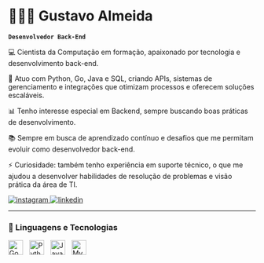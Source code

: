 # 👨🏻‍💻 Gustavo Almeida

**`Desenvolvedor Back-End`**

💻 Cientista da Computação em formação, apaixonado por tecnologia e desenvolvimento back-end.

🚀 Atuo com Python, Go, Java e SQL, criando APIs, sistemas de gerenciamento e integrações que otimizam processos e oferecem soluções escaláveis.

📊 Tenho interesse especial em Backend, sempre buscando boas práticas de desenvolvimento.

📚 Sempre em busca de aprendizado contínuo e desafios que me permitam evoluir como desenvolvedor back-end.

⚡ Curiosidade: também tenho experiência em suporte técnico, o que me ajudou a desenvolver habilidades de resolução de problemas e visão prática da área de TI.


<p align="left">
    <a href="https://www.instagram.com/gualmeida._/">
        <img 
            alt="instagram" 
            title="Instagram" 
            src="https://custom-icon-badges.demolab.com/badge/Instagram-FF0069?logo=instagram&logoColor=white"
        />
    </a>
    </a>
    <a href="https://www.linkedin.com/in/gustavo-henrique-de-almeida-pereira-597ba3248/">
        <img 
            alt="linkedin" 
            title="Meu perfil no LinkedIn" 
            src="https://custom-icon-badges.demolab.com/badge/LinkedIn-0077B5?logo=linkedin&logoColor=white"
        />
    </a>
</p>

---

### 🤖 Linguagens e Tecnologias

<img 
    align="left" 
    alt="Go"
    title="Go" 
    width="30px" 
    style="padding-right: 10px;" 
    src="https://cdn.jsdelivr.net/gh/devicons/devicon@latest/icons/go/go-original-wordmark.svg"
/>
<img 
    align="left" 
    alt="Python" 
    title="Python"
    width="30px" 
    style="padding-right: 10px;" 
    src="https://cdn.jsdelivr.net/gh/devicons/devicon@latest/icons/python/python-original.svg" 
/>
<img 
    align="left" 
    alt="Java" 
    title="Java"
    width="30px" 
    style="padding-right: 10px;" 
    src="https://cdn.jsdelivr.net/gh/devicons/devicon@latest/icons/java/java-original-wordmark.svg"        
/>
<img 
    align="left" 
    alt="MySQL" 
    title="MySQL"
    width="30px" 
    style="padding-right: 10px;" 
    src="https://cdn.jsdelivr.net/gh/devicons/devicon@latest/icons/mysql/mysql-original-wordmark.svg"
/>
</p>
